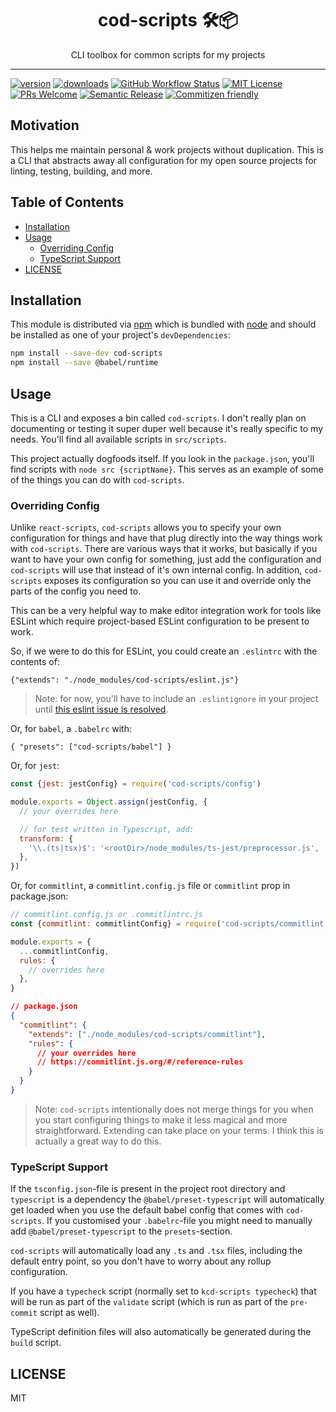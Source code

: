 <div align="center">
<h1>cod-scripts 🛠📦</h1>

<p>CLI toolbox for common scripts for my projects</p>
</div>

---

<!-- prettier-ignore-start -->
[![version][version-badge]][package]
[![downloads][downloads-badge]][npmcharts]
[![GitHub Workflow Status][actions-badge]][actions-badge]
[![MIT License][license-badge]][license]
[![PRs Welcome][prs-badge]][prs]
[![Semantic Release][semantic-release-badge]][semantic-release]
[![Commitizen friendly][commitizen-badge]][commitizen]
<!-- prettier-ignore-end -->

## Motivation

This helps me maintain personal & work projects without duplication. This is a
CLI that abstracts away all configuration for my open source projects for
linting, testing, building, and more.

## Table of Contents

<!-- START doctoc generated TOC please keep comment here to allow auto update -->
<!-- DON'T EDIT THIS SECTION, INSTEAD RE-RUN doctoc TO UPDATE -->

- [Installation](#installation)
- [Usage](#usage)
  - [Overriding Config](#overriding-config)
  - [TypeScript Support](#typescript-support)
- [LICENSE](#license)

<!-- END doctoc generated TOC please keep comment here to allow auto update -->

## Installation

This module is distributed via [npm][npm] which is bundled with [node][node] and
should be installed as one of your project's `devDependencies`:

```sh
npm install --save-dev cod-scripts
npm install --save @babel/runtime
```

## Usage

This is a CLI and exposes a bin called `cod-scripts`. I don't really plan on
documenting or testing it super duper well because it's really specific to my
needs. You'll find all available scripts in `src/scripts`.

This project actually dogfoods itself. If you look in the `package.json`, you'll
find scripts with `node src {scriptName}`. This serves as an example of some of
the things you can do with `cod-scripts`.

### Overriding Config

Unlike `react-scripts`, `cod-scripts` allows you to specify your own
configuration for things and have that plug directly into the way things work
with `cod-scripts`. There are various ways that it works, but basically if you
want to have your own config for something, just add the configuration and
`cod-scripts` will use that instead of it's own internal config. In addition,
`cod-scripts` exposes its configuration so you can use it and override only the
parts of the config you need to.

This can be a very helpful way to make editor integration work for tools like
ESLint which require project-based ESLint configuration to be present to work.

So, if we were to do this for ESLint, you could create an `.eslintrc` with the
contents of:

```
{"extends": "./node_modules/cod-scripts/eslint.js"}
```

> Note: for now, you'll have to include an `.eslintignore` in your project until
> [this eslint issue is resolved](https://github.com/eslint/eslint/issues/9227).

Or, for `babel`, a `.babelrc` with:

```
{ "presets": ["cod-scripts/babel"] }
```

Or, for `jest`:

```js
const {jest: jestConfig} = require('cod-scripts/config')

module.exports = Object.assign(jestConfig, {
  // your overrides here

  // for test written in Typescript, add:
  transform: {
    '\\.(ts|tsx)$': '<rootDir>/node_modules/ts-jest/preprocessor.js',
  },
})
```

Or, for `commitlint`, a `commitlint.config.js` file or `commitlint` prop in
package.json:

```js
// commitlint.config.js or .commitlintrc.js
const {commitlint: commitlintConfig} = require('cod-scripts/commitlint')

module.exports = {
  ...commitlintConfig,
  rules: {
    // overrides here
  },
}
```

```json
// package.json
{
  "commitlint": {
    "extends": ["./node_modules/cod-scripts/commitlint"],
    "rules": {
      // your overrides here
      // https://commitlint.js.org/#/reference-rules
    }
  }
}
```

> Note: `cod-scripts` intentionally does not merge things for you when you start
> configuring things to make it less magical and more straightforward. Extending
> can take place on your terms. I think this is actually a great way to do this.

### TypeScript Support

If the `tsconfig.json`-file is present in the project root directory and
`typescript` is a dependency the `@babel/preset-typescript` will automatically
get loaded when you use the default babel config that comes with `cod-scripts`.
If you customised your `.babelrc`-file you might need to manually add
`@babel/preset-typescript` to the `presets`-section.

`cod-scripts` will automatically load any `.ts` and `.tsx` files, including the
default entry point, so you don't have to worry about any rollup configuration.

If you have a `typecheck` script (normally set to `kcd-scripts typecheck`) that
will be run as part of the `validate` script (which is run as part of the
`pre-commit` script as well).

TypeScript definition files will also automatically be generated during the
`build` script.

## LICENSE

MIT

<!-- prettier-ignore-start -->
[npm]: https://www.npmjs.com
[node]: https://nodejs.org
[semantic-release]: https://github.com/semantic-release/semantic-release
[semantic-release-badge]: https://img.shields.io/badge/%20%20%F0%9F%93%A6%F0%9F%9A%80-semantic--release-e10079.svg
[prs]: http://makeapullrequest.com
[prs-badge]: https://img.shields.io/badge/PRs-welcome-brightgreen.svg?style=flat-square
[commitizen]: http://commitizen.github.io/cz-cli/
[commitizen-badge]: https://img.shields.io/badge/commitizen-friendly-brightgreen.svg
[npmcharts]: http://npmcharts.com/compare/cod-scripts
[version-badge]: https://img.shields.io/npm/v/cod-scripts.svg?style=flat-square
[package]: https://www.npmjs.com/package/cod-scripts
[downloads-badge]: https://img.shields.io/npm/dm/cod-scripts.svg?style=flat-square
[license-badge]: https://img.shields.io/npm/l/cod-scripts.svg?style=flat-square
[license]: https://github.com/codfish/cod-scripts/blob/master/LICENSE
[actions]: https://github.com/codfish/cod-scripts/actions
[actions-badge]: https://img.shields.io/github/workflow/status/codfish/cod-scripts/Release/master
<!-- prettier-ignore-end -->
